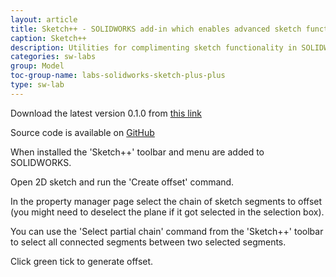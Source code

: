 ```yaml
---
layout: article
title: Sketch++ - SOLIDWORKS add-in which enables advanced sketch functionality
caption: Sketch++
description: Utilities for complimenting sketch functionality in SOLIDWORKS
categories: sw-labs
group: Model
toc-group-name: labs-solidworks-sketch-plus-plus
type: sw-lab
---
```

Download the latest version 0.1.0 from [this link](https://github.com/codestackdev/sketch-plus-plus/releases/tag/v0.1.0-swpuc)

Source code is available on [GitHub](https://github.com/codestackdev/sketch-plus-plus)

When installed the 'Sketch++' toolbar and menu are added to SOLIDWORKS.

Open 2D sketch and run the 'Create offset' command.

In the property manager page select the chain of sketch segments to offset (you might need to deselect the plane if it got selected in the selection box).

You can use the 'Select partial chain' command from the 'Sketch++' toolbar to select all connected segments between two selected segments.

Click green tick to generate offset.
